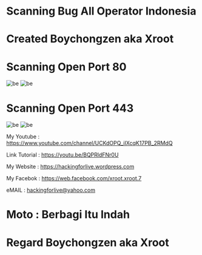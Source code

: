 # Scanning Bug All Operator Indonesia

# Created Boychongzen aka Xroot

# Scanning Open Port 80
![be](https://raw.githubusercontent.com/boychongzen18/BugAllOP/master/Screenshot_1.png)
![be](https://raw.githubusercontent.com/boychongzen18/BugAllOP/master/Screenshot_2.png)
# Scanning Open Port 443
![be](https://raw.githubusercontent.com/boychongzen18/BugAllOP/master/bug.jpg)
![be](https://raw.githubusercontent.com/boychongzen18/BugAllOP/master/bug1.jpg)

My Youtube    : https://www.youtube.com/channel/UCKdOPQ_iIXcqK17PB_2RMdQ

Link Tutorial : https://youtu.be/BQPRldFNr0U

My Website    : https://hackingforlive.wordpress.com

My Facebok    : https://web.facebook.com/xroot.xroot.7

eMAIL         : hackingforlive@yahoo.com      

# Moto : Berbagi Itu Indah

# Regard Boychongzen aka Xroot

